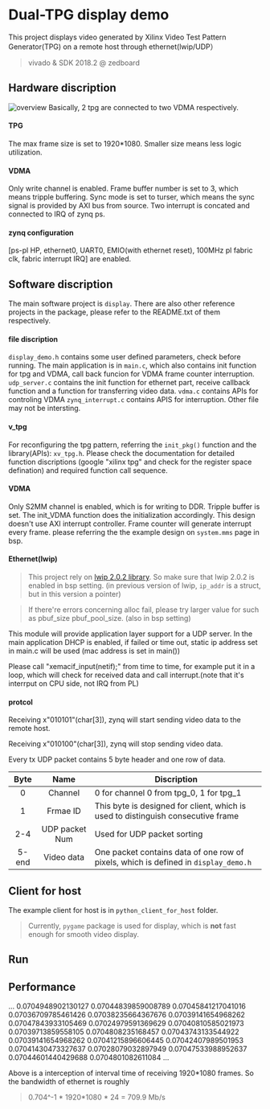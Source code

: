 # Dual-TPG display demo
This project displays video generated by Xilinx Video Test Pattern Generator(TPG) on a remote host through ethernet(lwip/UDP）
> vivado & SDK 2018.2 @ zedboard

## Hardware discription
![overview](https://github.com/wangyipengw1p/zynq/blob/master/dual_tpg_display/pic/hardware.png)
Basically, 2 tpg are connected to two VDMA respectively.
#### TPG
The max frame size is set to 1920*1080. Smaller size means less logic utilization.
#### VDMA
Only write channel is enabled. Frame buffer number is set to 3, which means tripple buffering. Sync mode is set to turser, which means the
sync signal is provided by AXI bus from source. Two interrupt is concated and connected to IRQ of zynq ps.
#### zynq configuration
[ps-pl HP, ethernet0, UART0, EMIO(with ethernet reset), 100MHz pl fabric clk, fabric interrupt IRQ] are enabled.

## Software discription
The main software project is `display`. There are also other reference projects in the package, please refer to the README.txt of them
 respectively.
#### file discription
`display_demo.h` contains some user defined parameters, check before running.
The main application is in `main.c`, which also contains init function for tpg 
and VDMA, call back funcion for VDMA frame counter interruption.
`udp_server.c` contains the init function for ethernet part, receive callback 
function and a function for transferring video data.
`vdma.c` contains APIs for controling VDMA
`zynq_interrupt.c` contains APIS for interruption.
Other file may not be intersting.
#### v_tpg
For reconfiguring the tpg pattern, referring the `init_pkg()` function and the
library(APIs): `xv_tpg.h`.
Please check the documentation for detailed function discriptions (google 
"xilinx tpg" and check for the register space defination) and required function 
call sequence.
#### VDMA
Only S2MM channel is enabled, which is for writing to DDR. Tripple buffer is set. 
The init_VDMA function does the initialization accordingly.
This design doesn't use AXI interrupt controller.
Frame counter will generate interrupt every frame.
please referring the the example design on `system.mms` page in bsp.
#### Ethernet(lwip)

> This project rely on [lwip 2.0.2 library](https://www.xilinx.com/support/documentation/application_notes/xapp1026.pdf).
So make sure that lwip 2.0.2 is enabled in bsp setting.
(in previous version of lwip, `ip_addr` is a struct, but in this version a pointer)

> If there're errors concerning alloc fail, please try larger value for such as pbuf_size
pbuf_pool_size. (also in bsp setting)

This module will provide application layer support for a UDP server.
In the main application DHCP is enabled, if failed or time out, static ip address set in main.c will be used
(mac address is set in main())

Please call "xemacif_input(netif);" from time to time, for example put it in a loop, which 
will check for received data and call interrupt.(note that it's interrput on CPU side, not IRQ
from PL)

#### protcol

Receiving x"010101"(char[3]), zynq will start sending video data to the remote host.

Receiving x"010100"(char[3]), zynq will stop sending video data.

Every tx UDP packet contains 5 byte header and one row of data.

Byte|Name|Discription
:-:| :-:| ---
 0 | Channel | 0 for channel 0 from tpg_0, 1 for tpg_1
 1 | Frmae ID| This byte is designed for client, which is used to distinguish consecutive frame
 2-4 | UDP packet Num | Used for UDP packet sorting
 5-end | Video data | One packet contains data of one row of pixels, which is defined in `display_demo.h` 

## Client for host
The example client for host is in `python_client_for_host` folder.
> Currently, `pygame` package is used for display, which is **not** fast enough for smooth video display.
## Run

## Performance

...
0.0704948902130127
0.07044839859008789
0.07045841217041016
0.07036709785461426
0.07038235664367676
0.07039141654968262
0.07047843933105469
0.07024979591369629
0.07040810585021973
0.07039713859558105
0.0704808235168457
0.07043743133544922
0.07039141654968262
0.07041215896606445
0.07042407989501953
0.07041430473327637
0.07028079032897949
0.07047533988952637
0.07044601440429688
0.0704801082611084
...


Above is a interception of interval time of receiving 1920*1080 frames. So the bandwidth of ethernet is roughly 
> 0.704^-1 * 1920*1080 * 24 = 709.9 Mb/s

